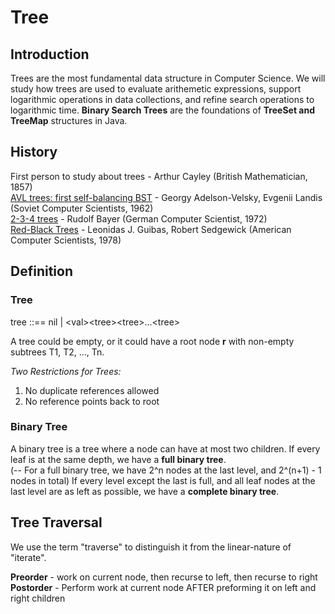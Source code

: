 # Tree

## Introduction
 
Trees are the most fundamental data structure in Computer Science. We will study how trees are used to evaluate arithemetic expressions, support logarithmic operations in data collections, and refine search operations to logarithmic time. **Binary Search Trees** are the foundations of **TreeSet and TreeMap** structures in Java.

## History

First person to study about trees - Arthur Cayley (British Mathematician, 1857) <br>
[AVL trees: first self-balancing BST](https://www.mathnet.ru/php/archive.phtml?wshow=paper&jrnid=dan&paperid=26964&option_lang=eng) - Georgy Adelson-Velsky, Evgenii Landis (Soviet Computer Scientists, 1962) <br>
[2-3-4 trees](https://link.springer.com/article/10.1007/BF00289509) - Rudolf Bayer (German Computer Scientist, 1972) <br>
[Red-Black Trees](https://ieeexplore.ieee.org/abstract/document/4567957) - Leonidas J. Guibas, Robert Sedgewick (American Computer Scientists, 1978)


## Definition

### Tree
tree ::== nil | \<val\>\<tree\>\<tree\>...\<tree\>

A tree could be empty, or it could have a root node **r** with non-empty subtrees T1, T2, ..., Tn.

*Two Restrictions for Trees:*
1. No duplicate references allowed
2. No reference points back to root

### Binary Tree

A binary tree is a tree where a node can have at most two children.
If every leaf is at the same depth, we have a **full binary tree**. <br>
(-- For a full binary tree, we have 2^n nodes at the last level, and 2^(n+1) - 1 nodes in total)
If every level except the last is full, and all leaf nodes at the last level are as left as possible, we have a **complete binary tree**.

## Tree Traversal

We use the term "traverse" to distinguish it from the linear-nature of "iterate".

**Preorder** - work on current node, then recurse to left, then recurse to right
**Postorder** - Perform work at current node AFTER preforming it on left and right children

